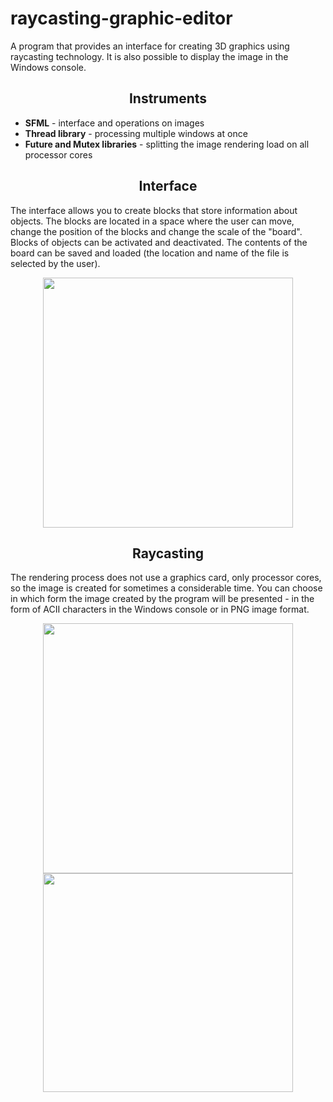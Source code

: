# raycasting-graphic-editor
A program that provides an interface for creating 3D graphics using raycasting technology. It is also possible to display the image in the Windows console.

<h2 align = "center">Instruments</h2>
<ul>
    <li><strong>SFML</strong> - interface and operations on images</li>
    <li><strong>Thread library</strong> - processing multiple windows at once</li>
    <li><strong>Future and Mutex libraries</strong> - splitting the image rendering load on all processor cores</li>
</ul>

<h2 align = "center">Interface</h2>
<p>
The interface allows you to create blocks that store information about objects. The blocks are located in a space where the user can move, change the position of the blocks and change the scale of the "board". Blocks of objects can be activated and deactivated. The contents of the board can be saved and loaded (the location and name of the file is selected by the user).
</p>

<p align = "center">
  <img width = "400px" src = "https://github.com/Aziergar/raycasting-graphic-editor/assets/107803390/770c4d73-e343-43cd-9f45-4a15b4f04f12">
</p>

<h2 align = "center">Raycasting</h2>

The rendering process does not use a graphics card, only processor cores, so the image is created for sometimes a considerable time.
You can choose in which form the image created by the program will be presented - in the form of ACII characters in the Windows console or in PNG image format.
<p align = "center">
  <img width = "400px" src = "https://github.com/Aziergar/raycasting-graphic-editor/assets/107803390/498b1fd6-8d95-46d5-8c6c-87705ab54a9c">
  <img width = "400px" height = "350px" src = "https://github.com/Aziergar/raycasting-graphic-editor/assets/107803390/9940c2e4-88d2-4dca-8723-4b8f5b3b3051">
</p>
